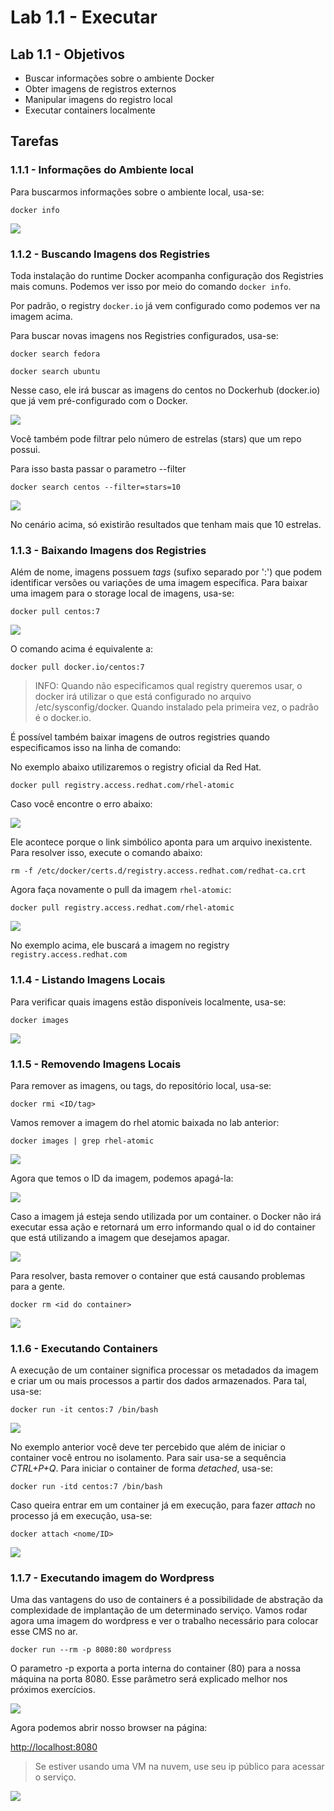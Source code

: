 # Lab 1.1 - Executar

## Lab 1.1 - Objetivos

* Buscar informações sobre o ambiente Docker
* Obter imagens de registros externos
* Manipular imagens do registro local
* Executar containers localmente

## Tarefas

### 1.1.1 - Informações do Ambiente local

Para buscarmos informações sobre o ambiente local, usa-se:

```text
docker info
```

![](https://raw.githubusercontent.com/guaxinim/test-drive-openshift/master/gitbook/assets/docker-info.png)

### 1.1.2 - Buscando Imagens dos Registries

Toda instalação do runtime Docker acompanha configuração dos Registries mais comuns. Podemos ver isso por meio do comando `docker info`.

Por padrão, o registry `docker.io` já vem configurado como podemos ver na imagem acima.

Para buscar novas imagens nos Registries configurados, usa-se:

```text
docker search fedora

docker search ubuntu
```

Nesse caso, ele irá buscar as imagens do centos no Dockerhub \(docker.io\) que já vem pré-configurado com o Docker.

![](https://raw.githubusercontent.com/guaxinim/test-drive-openshift/master/gitbook/assets/docker-search.png)

Você também pode filtrar pelo número de estrelas \(stars\) que um repo possui.

Para isso basta passar o parametro --filter

```text
docker search centos --filter=stars=10
```

![](https://raw.githubusercontent.com/guaxinim/test-drive-openshift/master/gitbook/assets/docker-search-filter.png)

No cenário acima, só existirão resultados que tenham mais que 10 estrelas.

### 1.1.3 - Baixando Imagens dos Registries

Além de nome, imagens possuem _tags_ \(sufixo separado por ':'\) que podem identificar versões ou variações de uma imagem específica. Para baixar uma imagem para o storage local de imagens, usa-se:

```text
docker pull centos:7
```

![](https://raw.githubusercontent.com/guaxinim/test-drive-openshift/master/gitbook/assets/docker-pull.png)

O comando acima é equivalente a:

```text
docker pull docker.io/centos:7
```

> INFO: Quando não especificamos qual registry queremos usar, o docker irá utilizar o que está configurado no arquivo /etc/sysconfig/docker. Quando instalado pela primeira vez, o padrão é o docker.io.

É possível também baixar imagens de outros registries quando especificamos isso na linha de comando:

No exemplo abaixo utilizaremos o registry oficial da Red Hat.

```text
docker pull registry.access.redhat.com/rhel-atomic
```

Caso você encontre o erro abaixo:

![](https://raw.githubusercontent.com/guaxinim/test-drive-openshift/master/gitbook/assets/docker-pull-rhel.png)

Ele acontece porque o link simbólico aponta para um arquivo inexistente. Para resolver isso, execute o comando abaixo:

```text
rm -f /etc/docker/certs.d/registry.access.redhat.com/redhat-ca.crt
```

Agora faça novamente o pull da imagem `rhel-atomic`:

```text
docker pull registry.access.redhat.com/rhel-atomic
```

![](https://raw.githubusercontent.com/guaxinim/test-drive-openshift/master/gitbook/assets/docker-pull-atomic.png)

No exemplo acima, ele buscará a imagem no registry `registry.access.redhat.com`

### 1.1.4 - Listando Imagens Locais

Para verificar quais imagens estão disponíveis localmente, usa-se:

```text
docker images
```

![](https://raw.githubusercontent.com/guaxinim/test-drive-openshift/master/gitbook/assets/docker-images.png)

### 1.1.5 - Removendo Imagens Locais

Para remover as imagens, ou tags, do repositório local, usa-se:

```text
docker rmi <ID/tag>
```

Vamos remover a imagem do rhel atomic baixada no lab anterior:

```text
docker images | grep rhel-atomic
```

![](https://raw.githubusercontent.com/guaxinim/test-drive-openshift/master/gitbook/assets/docker-images-grep.png)

Agora que temos o ID da imagem, podemos apagá-la:

![](https://raw.githubusercontent.com/guaxinim/test-drive-openshift/master/gitbook/assets/docker-rmi.png)

Caso a imagem já esteja sendo utilizada por um container. o Docker não irá executar essa ação e retornará um erro informando qual o id do container que está utilizando a imagem que desejamos apagar.

![](https://raw.githubusercontent.com/guaxinim/test-drive-openshift/master/gitbook/assets/selection_083-1.png)

Para resolver, basta remover o container que está causando problemas para a gente.

```text
docker rm <id do container>
```

![](https://raw.githubusercontent.com/guaxinim/test-drive-openshift/master/gitbook/assets/selection_085-1.png)

### 1.1.6 - Executando Containers

A execução de um container significa processar os metadados da imagem e criar um ou mais processos a partir dos dados armazenados. Para tal, usa-se:

```text
docker run -it centos:7 /bin/bash
```

![](https://raw.githubusercontent.com/guaxinim/test-drive-openshift/master/gitbook/assets/selection_217.png)

No exemplo anterior você deve ter percebido que além de iniciar o container você entrou no isolamento. Para sair usa-se a sequência _CTRL+P+Q_. Para iniciar o container de forma _detached_, usa-se:

```text
docker run -itd centos:7 /bin/bash
```

Caso queira entrar em um container já em execução, para fazer _attach_ no processo já em execução, usa-se:

```text
docker attach <nome/ID>
```

![](https://raw.githubusercontent.com/guaxinim/test-drive-openshift/master/gitbook/assets/selection_218.png)

### 1.1.7 - Executando imagem do Wordpress

Uma das vantagens do uso de containers é a possibilidade de abstração da complexidade de implantação de um determinado serviço. Vamos rodar agora uma imagem do wordpress e ver o trabalho necessário para colocar esse CMS no ar.

```text
docker run --rm -p 8080:80 wordpress
```

O parametro -p exporta a porta interna do container \(80\) para a nossa máquina na porta 8080. Esse parâmetro será explicado melhor nos próximos exercícios.

![](https://raw.githubusercontent.com/guaxinim/test-drive-openshift/master/gitbook/assets/wordpress.gif)

Agora podemos abrir nosso browser na página:

[http://localhost:8080](http://<ip%20da%20sua%20VM>:8080)

> Se estiver usando uma VM na nuvem, use seu ip público para acessar o serviço.

![](https://raw.githubusercontent.com/guaxinim/test-drive-openshift/master/gitbook/assets/selection_047.png)

